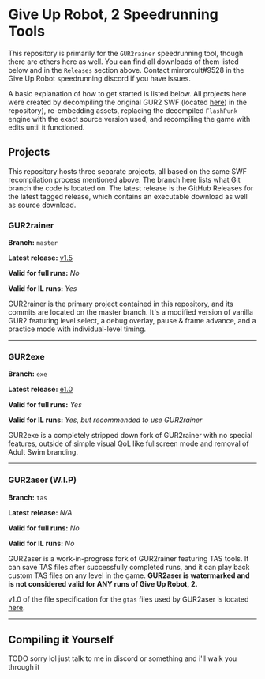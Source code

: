 # Give Up Robot, 2 Speedrunning Tools

This repository is primarily for the `GUR2rainer` speedrunning tool, though there are others here as well. You can find all downloads of them listed below and in the `Releases` section above. Contact mirrorcult#9528 in the Give Up Robot speedrunning discord if you have issues. 

A basic explanation of how to get started is listed below. All projects here were created by decompiling the original GUR2 SWF (located [here](https://github.com/mirrorcult/gur2rainer/blob/master/src/assets/Give_Up_Robot_2.swf)) in the repository), re-embedding assets, replacing the decompiled `FlashPunk` engine with the exact source version used, and recompiling the game with edits until it functioned.

## Projects

This repository hosts three separate projects, all based on the same SWF recompilation process mentioned above. The branch here lists what Git branch the code is located on. The latest release is the GitHub Releases for the latest tagged release, which contains an executable download as well as source download.

### GUR2rainer

**Branch:** `master`

**Latest release:** [v1.5](https://github.com/mirrorcult/gur2rainer/releases/tag/v1.5)

**Valid for full runs:** *No*

**Valid for IL runs:** *Yes*

GUR2rainer is the primary project contained in this repository, and its commits are located on the master branch. It's a modified version of vanilla GUR2 featuring level select, a debug overlay, pause & frame advance, and a practice mode with individual-level timing.

---

### GUR2exe

**Branch:** `exe`

**Latest release:** [e1.0](https://github.com/mirrorcult/gur2rainer/releases/tag/e1.0)

**Valid for full runs:** *Yes*

**Valid for IL runs:** *Yes, but recommended to use GUR2rainer*

GUR2exe is a completely stripped down fork of GUR2rainer with no special features, outside of simple visual QoL like fullscreen mode and removal of Adult Swim branding.

---

### GUR2aser (W.I.P)

**Branch:** `tas`

**Latest release:** *N/A*

**Valid for full runs:** *No*

**Valid for IL runs:** *No*

GUR2aser is a work-in-progress fork of GUR2rainer featuring TAS tools. It can save TAS files after successfully completed runs, and it can play back custom TAS files on any level in the game. **GUR2aser is watermarked and is not considered valid for ANY runs of Give Up Robot, 2.**

v1.0 of the file specification for the `gtas` files used by GUR2aser is located [here](https://github.com/mirrorcult/gur2rainer/blob/tas/GTAS_SPEC.md).

---

## Compiling it Yourself

TODO sorry lol just talk to me in discord or something and i'll walk you through it

